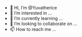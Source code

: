 - 👋 Hi, I’m @Yuvatherice
- 👀 I’m interested in ...
- 🌱 I’m currently learning ...
- 💞️ I’m looking to collaborate on ...
- 📫 How to reach me ...

<!---
Yuvatherice/Yuvatherice is a ✨ special ✨ repository because its `README.md` (this file) appears on your GitHub profile.
You can click the Preview link to take a look at your changes.
--->
